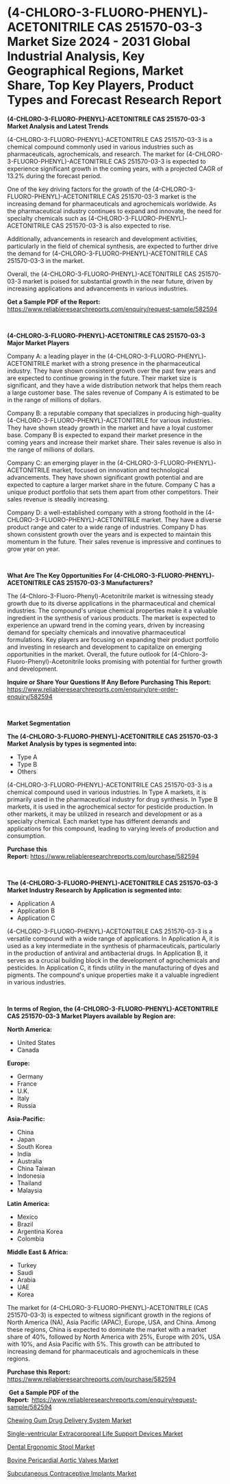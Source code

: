 <p><h1>(4-CHLORO-3-FLUORO-PHENYL)-ACETONITRILE CAS 251570-03-3 Market Size 2024 - 2031 Global Industrial Analysis, Key Geographical Regions, Market Share, Top Key Players, Product Types and Forecast Research Report</h1></p><p><strong>(4-CHLORO-3-FLUORO-PHENYL)-ACETONITRILE CAS 251570-03-3 Market Analysis and Latest Trends</strong></p>
<p><p>(4-CHLORO-3-FLUORO-PHENYL)-ACETONITRILE CAS 251570-03-3 is a chemical compound commonly used in various industries such as pharmaceuticals, agrochemicals, and research. The market for (4-CHLORO-3-FLUORO-PHENYL)-ACETONITRILE CAS 251570-03-3 is expected to experience significant growth in the coming years, with a projected CAGR of 13.2% during the forecast period.</p><p>One of the key driving factors for the growth of the (4-CHLORO-3-FLUORO-PHENYL)-ACETONITRILE CAS 251570-03-3 market is the increasing demand for pharmaceuticals and agrochemicals worldwide. As the pharmaceutical industry continues to expand and innovate, the need for specialty chemicals such as (4-CHLORO-3-FLUORO-PHENYL)-ACETONITRILE CAS 251570-03-3 is also expected to rise.</p><p>Additionally, advancements in research and development activities, particularly in the field of chemical synthesis, are expected to further drive the demand for (4-CHLORO-3-FLUORO-PHENYL)-ACETONITRILE CAS 251570-03-3 in the market.</p><p>Overall, the (4-CHLORO-3-FLUORO-PHENYL)-ACETONITRILE CAS 251570-03-3 market is poised for substantial growth in the near future, driven by increasing applications and advancements in various industries.</p></p>
<p><strong>Get a Sample PDF of the Report:&nbsp;</strong> <a href="https://www.reliableresearchreports.com/enquiry/request-sample/582594">https://www.reliableresearchreports.com/enquiry/request-sample/582594</a></p>
<p>&nbsp;</p>
<p><strong>(4-CHLORO-3-FLUORO-PHENYL)-ACETONITRILE CAS 251570-03-3 Major Market Players</strong></p>
<p><p>Company A: a leading player in the (4-CHLORO-3-FLUORO-PHENYL)-ACETONITRILE market with a strong presence in the pharmaceutical industry. They have shown consistent growth over the past few years and are expected to continue growing in the future. Their market size is significant, and they have a wide distribution network that helps them reach a large customer base. The sales revenue of Company A is estimated to be in the range of millions of dollars.</p><p>Company B: a reputable company that specializes in producing high-quality (4-CHLORO-3-FLUORO-PHENYL)-ACETONITRILE for various industries. They have shown steady growth in the market and have a loyal customer base. Company B is expected to expand their market presence in the coming years and increase their market share. Their sales revenue is also in the range of millions of dollars.</p><p>Company C: an emerging player in the (4-CHLORO-3-FLUORO-PHENYL)-ACETONITRILE market, focused on innovation and technological advancements. They have shown significant growth potential and are expected to capture a larger market share in the future. Company C has a unique product portfolio that sets them apart from other competitors. Their sales revenue is steadily increasing.</p><p>Company D: a well-established company with a strong foothold in the (4-CHLORO-3-FLUORO-PHENYL)-ACETONITRILE market. They have a diverse product range and cater to a wide range of industries. Company D has shown consistent growth over the years and is expected to maintain this momentum in the future. Their sales revenue is impressive and continues to grow year on year.</p></p>
<p>&nbsp;</p>
<p><strong>What Are The Key Opportunities For (4-CHLORO-3-FLUORO-PHENYL)-ACETONITRILE CAS 251570-03-3 Manufacturers?</strong></p>
<p><p>The (4-Chloro-3-Fluoro-Phenyl)-Acetonitrile market is witnessing steady growth due to its diverse applications in the pharmaceutical and chemical industries. The compound's unique chemical properties make it a valuable ingredient in the synthesis of various products. The market is expected to experience an upward trend in the coming years, driven by increasing demand for specialty chemicals and innovative pharmaceutical formulations. Key players are focusing on expanding their product portfolio and investing in research and development to capitalize on emerging opportunities in the market. Overall, the future outlook for (4-Chloro-3-Fluoro-Phenyl)-Acetonitrile looks promising with potential for further growth and development.</p></p>
<p><strong>Inquire or Share Your Questions If Any Before Purchasing This Report:</strong> <a href="https://www.reliableresearchreports.com/enquiry/pre-order-enquiry/582594">https://www.reliableresearchreports.com/enquiry/pre-order-enquiry/582594</a></p>
<p>&nbsp;</p>
<p><strong>Market Segmentation</strong></p>
<p><strong>The (4-CHLORO-3-FLUORO-PHENYL)-ACETONITRILE CAS 251570-03-3 Market Analysis by types is segmented into:</strong></p>
<p><ul><li>Type A</li><li>Type B</li><li>Others</li></ul></p>
<p><p>(4-CHLORO-3-FLUORO-PHENYL)-ACETONITRILE CAS 251570-03-3 is a chemical compound used in various industries. In Type A markets, it is primarily used in the pharmaceutical industry for drug synthesis. In Type B markets, it is used in the agrochemical sector for pesticide production. In other markets, it may be utilized in research and development or as a specialty chemical. Each market type has different demands and applications for this compound, leading to varying levels of production and consumption.</p></p>
<p><strong>Purchase this Report:&nbsp;</strong><a href="https://www.reliableresearchreports.com/purchase/582594">https://www.reliableresearchreports.com/purchase/582594</a></p>
<p>&nbsp;</p>
<p><strong>The (4-CHLORO-3-FLUORO-PHENYL)-ACETONITRILE CAS 251570-03-3 Market Industry Research by Application is segmented into:</strong></p>
<p><ul><li>Application A</li><li>Application B</li><li>Application C</li></ul></p>
<p><p>(4-CHLORO-3-FLUORO-PHENYL)-ACETONITRILE CAS 251570-03-3 is a versatile compound with a wide range of applications. In Application A, it is used as a key intermediate in the synthesis of pharmaceuticals, particularly in the production of antiviral and antibacterial drugs. In Application B, it serves as a crucial building block in the development of agrochemicals and pesticides. In Application C, it finds utility in the manufacturing of dyes and pigments. The compound's unique properties make it a valuable ingredient in various industries.</p></p>
<p>&nbsp;</p>
<p><strong>In terms of Region, the (4-CHLORO-3-FLUORO-PHENYL)-ACETONITRILE CAS 251570-03-3 Market Players available by Region are:</strong></p>
<p>
    <p> <strong> North America: </strong>
        <ul>
            <li>United States</li>
            <li>Canada</li>
        </ul>
        </p> 
    <p> <strong> Europe: </strong>
        <ul>
            <li>Germany</li>
            <li>France</li>
            <li>U.K.</li>
            <li>Italy</li>
            <li>Russia</li>
        </ul>
        </p> 
    <p> <strong> Asia-Pacific: </strong>
        <ul>
            <li>China</li>
            <li>Japan</li>
            <li>South Korea</li>
            <li>India</li>
            <li>Australia</li>
            <li>China Taiwan</li>
            <li>Indonesia</li>
            <li>Thailand</li>
            <li>Malaysia</li>
        </ul>
        </p> 
    <p> <strong> Latin America: </strong>
        <ul>
            <li>Mexico</li>
            <li>Brazil</li>
            <li>Argentina Korea</li>
            <li>Colombia</li>
        </ul>
        </p> 
    <p> <strong> Middle East & Africa: </strong>
        <ul>
            <li>Turkey</li>
            <li>Saudi</li>
            <li>Arabia</li>
            <li>UAE</li>
            <li>Korea</li>
        </ul>
    </p>
    </p>
<p><p>The market for (4-CHLORO-3-FLUORO-PHENYL)-ACETONITRILE (CAS 251570-03-3) is expected to witness significant growth in the regions of North America (NA), Asia Pacific (APAC), Europe, USA, and China. Among these regions, China is expected to dominate the market with a market share of 40%, followed by North America with 25%, Europe with 20%, USA with 10%, and Asia Pacific with 5%. This growth can be attributed to increasing demand for pharmaceuticals and agrochemicals in these regions.</p></p>
<p><strong>Purchase this Report: </strong><a href="https://www.reliableresearchreports.com/purchase/582594">https://www.reliableresearchreports.com/purchase/582594</a></p>
<p>&nbsp;<strong>Get a Sample PDF of the Report:&nbsp;&nbsp;</strong><a href="https://www.reliableresearchreports.com/enquiry/request-sample/582594">https://www.reliableresearchreports.com/enquiry/request-sample/582594</a></p>
<p><strong></strong></p>
<p><p><a href="https://medium.com/@juleshahn3456/chewing-gum-drug-delivery-system-market-share-evolution-and-market-growth-trends-2024-2031-8c4fc263733c">Chewing Gum Drug Delivery System Market</a></p><p><a href="https://medium.com/p/33f4f974ecaa/edit">Single-ventricular Extracorporeal Life Support Devices Market</a></p><p><a href="https://medium.com/@juleshahn3456/dental-ergonomic-stool-market-size-cagr-trends-2024-2030-f8e81dc5a78f">Dental Ergonomic Stool Market</a></p><p><a href="https://medium.com/@juleshahn3456/bovine-pericardial-aortic-valves-market-insight-market-trends-growth-forecasted-from-2024-to-d94a95bc4573">Bovine Pericardial Aortic Valves Market</a></p><p><a href="https://medium.com/@juleshahn3456/subcutaneous-contraceptive-implants-market-outlook-industry-overview-and-forecast-2024-to-2031-6f355bc556b2">Subcutaneous Contraceptive Implants Market</a></p></p>